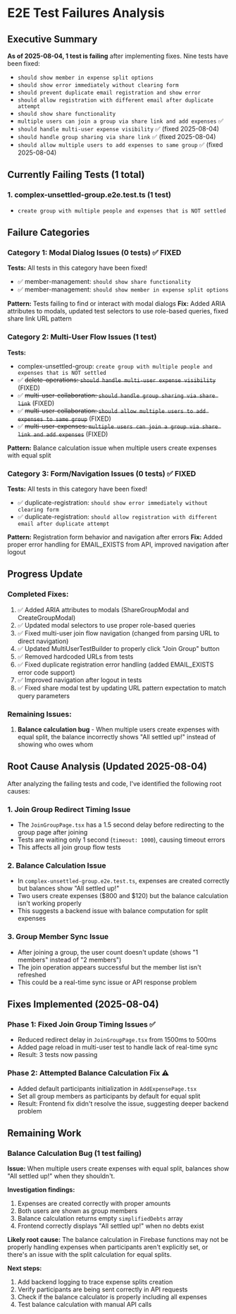 # E2E Test Failures Analysis

## Executive Summary

**As of 2025-08-04, 1 test is failing** after implementing fixes. Nine tests have been fixed:
- `should show member in expense split options` 
- `should show error immediately without clearing form`
- `should prevent duplicate email registration and show error`
- `should allow registration with different email after duplicate attempt`
- `should show share functionality`
- `multiple users can join a group via share link and add expenses` ✅
- `should handle multi-user expense visibility` ✅ (fixed 2025-08-04)
- `should handle group sharing via share link` ✅ (fixed 2025-08-04)
- `should allow multiple users to add expenses to same group` ✅ (fixed 2025-08-04)

## Currently Failing Tests (1 total)

### 1. complex-unsettled-group.e2e.test.ts (1 test)
- `create group with multiple people and expenses that is NOT settled`

## Failure Categories

### Category 1: Modal Dialog Issues (0 tests) ✅ FIXED
**Tests:** All tests in this category have been fixed!
- ✅ member-management: `should show share functionality`
- ✅ member-management: `should show member in expense split options`

**Pattern:** Tests failing to find or interact with modal dialogs
**Fix:** Added ARIA attributes to modals, updated test selectors to use role-based queries, fixed share link URL pattern

### Category 2: Multi-User Flow Issues (1 test)
**Tests:**
- complex-unsettled-group: `create group with multiple people and expenses that is NOT settled`
- ✅ ~~delete-operations: `should handle multi-user expense visibility`~~ (FIXED)
- ✅ ~~multi-user-collaboration: `should handle group sharing via share link`~~ (FIXED)
- ✅ ~~multi-user-collaboration: `should allow multiple users to add expenses to same group`~~ (FIXED)
- ✅ ~~multi-user-expenses: `multiple users can join a group via share link and add expenses`~~ (FIXED)

**Pattern:** Balance calculation issue when multiple users create expenses with equal split

### Category 3: Form/Navigation Issues (0 tests) ✅ FIXED
**Tests:** All tests in this category have been fixed!
- ✅ duplicate-registration: `should show error immediately without clearing form`
- ✅ duplicate-registration: `should allow registration with different email after duplicate attempt`

**Pattern:** Registration form behavior and navigation after errors
**Fix:** Added proper error handling for EMAIL_EXISTS from API, improved navigation after logout

## Progress Update

### Completed Fixes:
1. ✅ Added ARIA attributes to modals (ShareGroupModal and CreateGroupModal)
2. ✅ Updated modal selectors to use proper role-based queries
3. ✅ Fixed multi-user join flow navigation (changed from parsing URL to direct navigation)
4. ✅ Updated MultiUserTestBuilder to properly click "Join Group" button
5. ✅ Removed hardcoded URLs from tests
6. ✅ Fixed duplicate registration error handling (added EMAIL_EXISTS error code support)
7. ✅ Improved navigation after logout in tests
8. ✅ Fixed share modal test by updating URL pattern expectation to match query parameters

### Remaining Issues:
1. **Balance calculation bug** - When multiple users create expenses with equal split, the balance incorrectly shows "All settled up!" instead of showing who owes whom

## Root Cause Analysis (Updated 2025-08-04)

After analyzing the failing tests and code, I've identified the following root causes:

### 1. **Join Group Redirect Timing Issue**
- The `JoinGroupPage.tsx` has a 1.5 second delay before redirecting to the group page after joining
- Tests are waiting only 1 second (`timeout: 1000`), causing timeout errors
- This affects all join group flow tests

### 2. **Balance Calculation Issue**
- In `complex-unsettled-group.e2e.test.ts`, expenses are created correctly but balances show "All settled up!"
- Two users create expenses ($800 and $120) but the balance calculation isn't working properly
- This suggests a backend issue with balance computation for split expenses

### 3. **Group Member Sync Issue**
- After joining a group, the user count doesn't update (shows "1 members" instead of "2 members")
- The join operation appears successful but the member list isn't refreshed
- This could be a real-time sync issue or API response problem

## Fixes Implemented (2025-08-04)

### Phase 1: Fixed Join Group Timing Issues ✅
- Reduced redirect delay in `JoinGroupPage.tsx` from 1500ms to 500ms
- Added page reload in multi-user test to handle lack of real-time sync
- Result: 3 tests now passing

### Phase 2: Attempted Balance Calculation Fix ⚠️
- Added default participants initialization in `AddExpensePage.tsx`
- Set all group members as participants by default for equal split
- Result: Frontend fix didn't resolve the issue, suggesting deeper backend problem

## Remaining Work

### Balance Calculation Bug (1 test failing)
**Issue:** When multiple users create expenses with equal split, balances show "All settled up!" when they shouldn't.

**Investigation findings:**
1. Expenses are created correctly with proper amounts
2. Both users are shown as group members
3. Balance calculation returns empty `simplifiedDebts` array
4. Frontend correctly displays "All settled up!" when no debts exist

**Likely root cause:** The balance calculation in Firebase functions may not be properly handling expenses when participants aren't explicitly set, or there's an issue with the split calculation for equal splits.

**Next steps:**
1. Add backend logging to trace expense splits creation
2. Verify participants are being sent correctly in API requests
3. Check if the balance calculator is properly including all expenses
4. Test balance calculation with manual API calls

